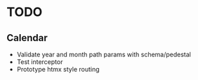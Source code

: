# TODO

## Calendar
- Validate year and month path params with schema/pedestal
- Test interceptor
- Prototype htmx style routing
